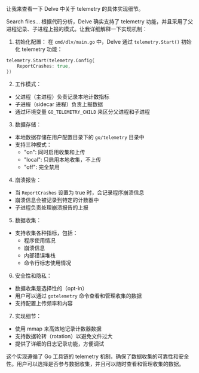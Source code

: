 让我来查看一下 Delve 中关于 telemetry 的具体实现细节。

Search files...
根据代码分析，Delve 确实支持了 telemetry 功能，并且采用了父进程记录、子进程上报的模式。让我详细解释一下实现机制：

1. 初始化配置：
在 `cmd/dlv/main.go` 中，Delve 通过 `telemetry.Start()` 初始化 telemetry 功能：
```go
telemetry.Start(telemetry.Config{
    ReportCrashes: true,
})
```

2. 工作模式：
- 父进程（主进程）负责记录本地计数指标
- 子进程（sidecar 进程）负责上报数据
- 通过环境变量 `GO_TELEMETRY_CHILD` 来区分父进程和子进程

3. 数据存储：
- 本地数据存储在用户配置目录下的 `go/telemetry` 目录中
- 支持三种模式：
  - "on": 同时启用收集和上传
  - "local": 只启用本地收集，不上传
  - "off": 完全禁用

4. 崩溃报告：
- 当 `ReportCrashes` 设置为 true 时，会记录程序崩溃信息
- 崩溃信息会被记录到特定的计数器中
- 子进程负责处理崩溃报告的上报

5. 数据收集：
- 支持收集各种指标，包括：
  - 程序使用情况
  - 崩溃信息
  - 内部错误堆栈
  - 命令行标志使用情况

6. 安全性和隐私：
- 数据收集是选择性的（opt-in）
- 用户可以通过 `gotelemetry` 命令查看和管理收集的数据
- 支持配置上传频率和内容

7. 实现细节：
- 使用 mmap 来高效地记录计数器数据
- 支持数据轮转（rotation）以避免文件过大
- 提供了详细的日志记录功能，方便调试

这个实现遵循了 Go 工具链的 telemetry 机制，确保了数据收集的可靠性和安全性。用户可以选择是否参与数据收集，并且可以随时查看和管理收集的数据。


